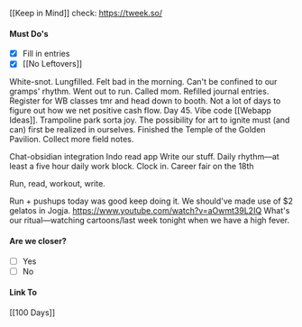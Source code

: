 [[Keep in Mind]]
check: https://tweek.so/
#### Must Do's
- [x] Fill in entries
- [x] [[No Leftovers]]

White-snot. Lungfilled. Felt bad in the morning. Can't be confined to our gramps' rhythm. Went out to run. Called mom. Refilled journal entries. Register for WB classes tmr and head down to booth. Not a lot of days to figure out how we net positive cash flow. Day 45. Vibe code [[Webapp Ideas]]. Trampoline park sorta joy. The possibility for art to ignite must (and can) first be realized in ourselves. Finished the Temple of the Golden Pavilion. Collect more field notes.

Chat-obsidian integration
Indo read app
Write our stuff.
Daily rhythm—at least a five hour daily work block.
Clock in.
Career fair on the 18th

Run, read, workout, write. 

Run + pushups today was good keep doing it.
We should've made use of $2 gelatos in Jogja.
https://www.youtube.com/watch?v=aOwmt39L2IQ
What's our ritual—watching cartoons/last week tonight when we have a high fever.
#### Are we closer?
- [ ] Yes
- [ ] No
#### Link To
[[100 Days]]